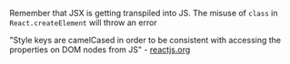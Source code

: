 <TimeStamp start="0:30" end="0:40">
  
  Remember that JSX is getting transpiled into JS. The misuse of `class` in `React.createElement` will throw an error
  
</TimeStamp>

<TimeStamp start="1:20" end="1:33">
  
  "Style keys are camelCased in order to be consistent with accessing the properties on DOM nodes from JS" - [reactjs.org](https://reactjs.org/docs/dom-elements.html)
  
</TimeStamp>